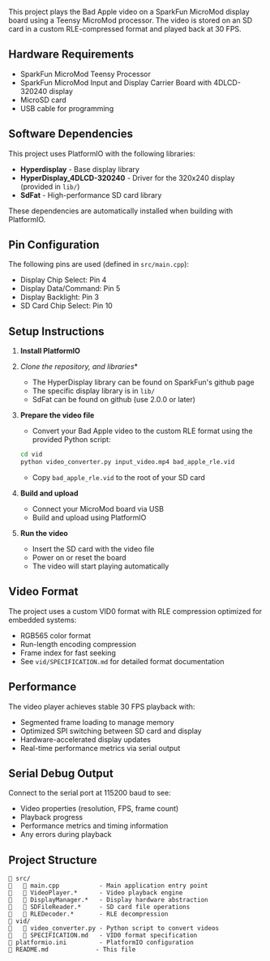 This project plays the Bad Apple video on a SparkFun MicroMod display board using a
Teensy MicroMod processor. The video is stored on an SD card in a custom RLE-compressed 
format and played back at 30 FPS.

## Hardware Requirements

- SparkFun MicroMod Teensy Processor
- SparkFun MicroMod Input and Display Carrier Board with 4DLCD-320240 display
- MicroSD card
- USB cable for programming

## Software Dependencies

This project uses PlatformIO with the following libraries:

- **Hyperdisplay** - Base display library
- **HyperDisplay_4DLCD-320240** - Driver for the 320x240 display (provided in `lib/`)
- **SdFat** - High-performance SD card library

These dependencies are automatically installed when building with PlatformIO.

## Pin Configuration

The following pins are used (defined in `src/main.cpp`):
- Display Chip Select: Pin 4
- Display Data/Command: Pin 5  
- Display Backlight: Pin 3
- SD Card Chip Select: Pin 10

## Setup Instructions

1. **Install PlatformIO**

2. **Clone the repository*, and libraries**
   - The HyperDisplay library can be found on SparkFun's github page 
   - The specific display library is in `lib/` 
   - SdFat can be found on github (use 2.0.0 or later) 

3. **Prepare the video file**
   - Convert your Bad Apple video to the custom RLE format using the provided Python script:
   ```bash
   cd vid
   python video_converter.py input_video.mp4 bad_apple_rle.vid
   ```
   - Copy `bad_apple_rle.vid` to the root of your SD card

4. **Build and upload**
   - Connect your MicroMod board via USB
   - Build and upload using PlatformIO

5. **Run the video**
   - Insert the SD card with the video file
   - Power on or reset the board
   - The video will start playing automatically

## Video Format

The project uses a custom VID0 format with RLE compression optimized for embedded systems:
- RGB565 color format
- Run-length encoding compression
- Frame index for fast seeking
- See `vid/SPECIFICATION.md` for detailed format documentation

## Performance

The video player achieves stable 30 FPS playback with:
- Segmented frame loading to manage memory
- Optimized SPI switching between SD card and display
- Hardware-accelerated display updates
- Real-time performance metrics via serial output

## Serial Debug Output

Connect to the serial port at 115200 baud to see:
- Video properties (resolution, FPS, frame count)
- Playback progress
- Performance metrics and timing information
- Any errors during playback

## Project Structure

```
   src/
      main.cpp           - Main application entry point
      VideoPlayer.*      - Video playback engine
      DisplayManager.*   - Display hardware abstraction
      SDFileReader.*     - SD card file operations
      RLEDecoder.*       - RLE decompression
   vid/
      video_converter.py - Python script to convert videos
      SPECIFICATION.md   - VID0 format specification
   platformio.ini         - PlatformIO configuration
   README.md             - This file
```
